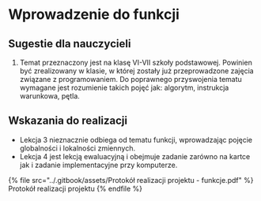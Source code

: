 # Wprowadzenie do funkcji

## Sugestie dla nauczycieli

1. Temat przeznaczony jest na klasę VI-VII szkoły podstawowej. Powinien być zrealizowany w klasie, w której zostały już przeprowadzone zajęcia związane z programowaniem. Do poprawnego przyswojenia tematu wymagane jest rozumienie takich pojęć jak: algorytm, instrukcja warunkowa, pętla.

## Wskazania do realizacji

* Lekcja 3 nieznacznie odbiega od tematu funkcji, wprowadzając pojęcie globalności i lokalności zmiennych.
* Lekcja 4 jest lekcją ewaluacyjną i obejmuje zadanie zarówno na kartce jak i zadanie implementacyjne przy komputerze.

{% file src="../.gitbook/assets/Protokół realizacji projektu - funkcje.pdf" %}
Protokół realizacji projektu
{% endfile %}


